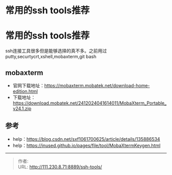 # 常用的ssh tools推荐


<!--more-->
# 常用的ssh tools推荐
ssh连接工具很多但是能够选择的真不多。之前用过putty,securtycrt,xshell,mobaxterm,git bash
## mobaxterm
- 官网下载地址：https://mobaxterm.mobatek.net/download-home-edition.html
- 下载地址：https://download.mobatek.net/2412024041614011/MobaXterm_Portable_v24.1.zip


## 参考
- help：https://blog.csdn.net/sxf1061700625/article/details/135886534
- help：https://inused.github.io/pages/file/tool/MobaXtermKeygen.html


---

> 作者:   
> URL: http://111.230.8.71:8889/ssh-tools/  

